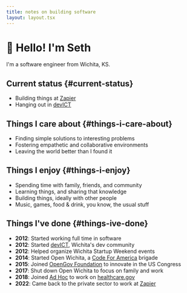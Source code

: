 ```yaml
---
title: notes on building software
layout: layout.tsx
---
```


# 👋 Hello! I'm Seth

I'm a software engineer from Wichita, KS.

## Current status {#current-status}

- Building things at [Zapier](https://zapier.com)
- Hanging out in [devICT](https://devict.org)

## Things I care about {#things-i-care-about}

- Finding simple solutions to interesting problems
- Fostering empathetic and collaborative environments
- Leaving the world better than I found it

## Things I enjoy {#things-i-enjoy}

- Spending time with family, friends, and community
- Learning things, and sharing that knowledge
- Building things, ideally with other people
- Music, games, food & drink, you know, the usual stuff

## Things I've done {#things-ive-done}

<!-- TODO: Add more stuff in here! -->
- **2012**: Started working full time in software
- **2012**: Started [devICT](https://devict.org), Wichita's dev community
- **2012**: Helped organize Wichita Startup Weekend events
- **2014**: Started Open Wichita, a [Code For America](https://www.codeforamerica.org) brigade
- **2015**: Joined [OpenGov Foundation](http://opengovfoundation.org) to innovate in the US Congress
- **2017**: Shut down Open Wichita to focus on family and work
- **2018**: Joined [Ad Hoc](https://adhocteam.us) to work on [healthcare.gov](https://healthcare.gov)
- **2022**: Came back to the private sector to work at [Zapier](https://zapier.com)

